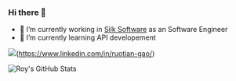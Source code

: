 ### Hi there 👋

- 🔭 I’m currently working in [Silk Software](https://www.silksoftware.com/) as an Software Engineer
- 🌱 I’m currently learning API developement

<img src="https://img.shields.io/badge/LinkedIn-0077B5?style=for-the-badge&logo=linkedin&logoColor=white" url=https://www.linkedin.com/in/ruotian-gao/ />(https://www.linkedin.com/in/ruotian-gao/)
              
![Roy's GitHub Stats](https://github-readme-stats.vercel.app/api?username=RoyGRT)

<!--
**RoyGRT/RoyGRT** is a ✨ _special_ ✨ repository because its `README.md` (this file) appears on your GitHub profile.

Here are some ideas to get you started:



-->
